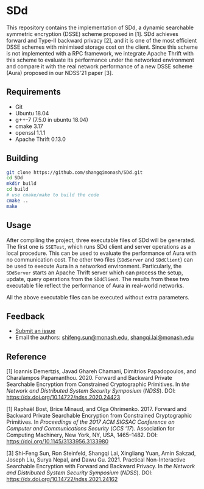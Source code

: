 # SDd

This repository contains the implementation of SDd, a dynamic searchable symmetric encryption (DSSE) scheme proposed in [1]. SDd achieves forward and Type-II backward privacy [2], and it is one of the most efficient DSSE schemes with minimised storage cost on the client. Since this scheme is not implemented with a RPC framework, we integrate Apache Thrift with this scheme to evaluate its performance under the networked environment and compare it with the real network performance of a new DSSE scheme (Aura) proposed in our NDSS'21 paper [3].



## Requirements

* Git
* Ubuntu 18.04
* g++-7 (7.5.0 in ubuntu 18.04)
* cmake 3.17
* openssl 1.1.1
* Apache Thrift 0.13.0



## Building

```bash
git clone https://github.com/shangqimonash/SDd.git
cd SDd
mkdir build
cd build
# use cmake/make to build the code
cmake ..
make
```



## Usage

After compiling the project, three executable files of SDd will be generated. The first one is `SSETest`, which runs SDd client and server operations as a local procedure. This can be used to evaluate the performance of Aura with no communication cost. The other two files (`SDdServer` and `SDdClient`)  can be used to execute Aura in a networked environment. Particularly, the `SDdServer` starts an Apache Thrift server which can process the setup, update, query operations from the `SDdClient`. The results from these two executable file reflect the performance of Aura in real-world networks.

All the above executable files can be executed without extra parameters.



## Feedback

- [Submit an issue](https://github.com/shangqimonash/SDd/issues/new)
- Email the authors: shifeng.sun@monash.edu, shangqi.lai@monash.edu



## Reference

[1] Ioannis Demertzis, Javad Ghareh Chamani, Dimitrios Papadopoulos, and Charalampos Papamanthou. 2020. Forward and Backward Private Searchable Encryption from Constrained Cryptographic Primitives. In *the Network and Distributed System Security Symposium* (*NDSS*). DOI: https://dx.doi.org/10.14722/ndss.2020.24423

[1] Raphaël Bost, Brice Minaud, and Olga Ohrimenko. 2017. Forward and Backward Private Searchable Encryption from Constrained Cryptographic Primitives. In *Proceedings of the 2017 ACM SIGSAC Conference on Computer and Communications Security* (*CCS '17*). Association for Computing Machinery, New York, NY, USA, 1465–1482. DOI: https://doi.org/10.1145/3133956.3133980

[3] Shi-Feng Sun, Ron Steinfeld, Shangqi Lai, Xingliang Yuan, Amin Sakzad, Joseph Liu, Surya Nepal, and Dawu Gu. 2021. Practical Non-Interactive Searchable Encryption with Forward and Backward Privacy. In *the Network and Distributed System Security Symposium* (*NDSS*). DOI: https://dx.doi.org/10.14722/ndss.2021.24162



